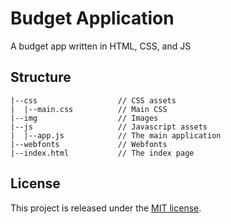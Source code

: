 # Budget Application

A budget app written in HTML, CSS, and JS

## Structure

```
|--css                  // CSS assets
|  |--main.css          // Main CSS
|--img                  // Images
|--js                   // Javascript assets
|  |--app.js            // The main application
|--webfonts             // Webfonts
|--index.html           // The index page
```

## License

This project is released under the [MIT license](LICENSE).
